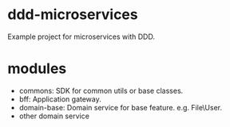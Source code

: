 # ddd-microservices
Example project for microservices with DDD.

# modules

- commons: SDK for common utils or base classes.
- bff: Application gateway.
- domain-base: Domain service for base feature. e.g. File\User.
- other domain service
